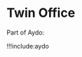 # Twin Office

Part of Aydo:

!!!include:aydo
<!-- !!!include:aydo_features -->
<!-- !!!include:aydo_screenshots -->

